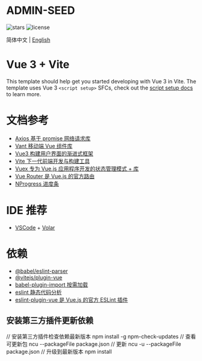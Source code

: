 # ADMIN-SEED

![stars](https://img.shields.io/github/stars/Zoctan/admin-seed.svg?style=flat-square&label=Stars)
![license](https://img.shields.io/github/license/Zoctan/admin-seed.svg?style=flat-square)

简体中文 | [English](./README.md)

# Vue 3 + Vite

This template should help get you started developing with Vue 3 in Vite. The template uses Vue 3 `<script setup>` SFCs, check out the [script setup docs](https://v3.vuejs.org/api/sfc-script-setup.html#sfc-script-setup) to learn more.

# 文档参考

- [Axios 基于 promise 网络请求库](https://axios-http.com/zh/docs/intro)
- [Vant 移动端 Vue 组件库](https://vant-contrib.gitee.io/vant/#/zh-CN)
- [Vue3 构建用户界面的渐进式框架](https://v3.cn.vuejs.org/guide/introduction.html)
- [Vite 下一代前端开发与构建工具](https://vitejs.cn/guide)
- [Vuex 专为 Vue.js 应用程序开发的状态管理模式 + 库](https://vuex.vuejs.org/zh)
- [Vue Router 是 Vue.js 的官方路由](https://router.vuejs.org/zh)
- [NProgress 进度条](https://github.com/rstacruz/nprogress)

# IDE 推荐

- [VSCode](https://code.visualstudio.com) + [Volar](https://marketplace.visualstudio.com/items?itemName=johnsoncodehk.volar)

# 依赖

- [@babel/eslint-parser](https://www.npmjs.com/package/@babel/eslint-parser)
- [@vitejs/plugin-vue](https://www.npmjs.com/package/@vitejs/plugin-vue)
- [babel-plugin-import 按需加载](https://www.npmjs.com/package/babel-plugin-import)
- [eslint 静态代码分析](https://eslint.org/docs/user-guide/configuring)
- [eslint-plugin-vue 是 Vue.js 的官方 ESLint 插件](https://eslint.vuejs.org)

## 安装第三方插件更新依赖

// 安装第三方插件检查依赖最新版本
npm install -g npm-check-updates
// 查看可更新包
ncu --packageFile package.json
// 更新
ncu -u --packageFile package.json
// 升级到最新版本
npm install
